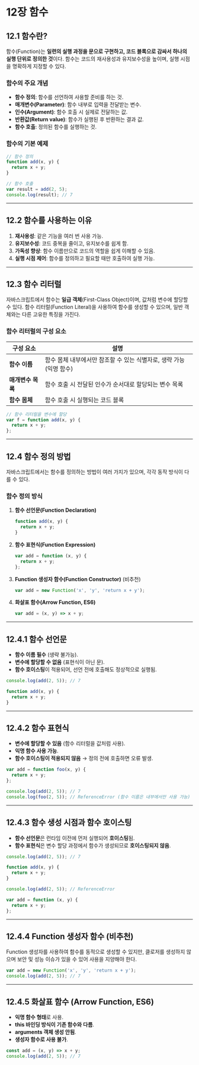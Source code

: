 # 12장 함수

## 12.1 함수란?

함수(Function)는 **일련의 실행 과정을 문으로 구현하고, 코드 블록으로 감싸서 하나의 실행 단위로 정의한 것**이다. 함수는 코드의 재사용성과 유지보수성을 높이며, 실행 시점을 명확하게 지정할 수 있다.

### 함수의 주요 개념
- **함수 정의**: 함수를 선언하여 사용할 준비를 하는 것.
- **매개변수(Parameter)**: 함수 내부로 입력을 전달받는 변수.
- **인수(Argument)**: 함수 호출 시 실제로 전달하는 값.
- **반환값(Return value)**: 함수가 실행된 후 반환하는 결과 값.
- **함수 호출**: 정의된 함수를 실행하는 것.

### 함수의 기본 예제
```js
// 함수 정의
function add(x, y) {
  return x + y;
}

// 함수 호출
var result = add(2, 5);
console.log(result); // 7
```

---

## 12.2 함수를 사용하는 이유

1. **재사용성**: 같은 기능을 여러 번 사용 가능.
2. **유지보수성**: 코드 중복을 줄이고, 유지보수를 쉽게 함.
3. **가독성 향상**: 함수 이름만으로 코드의 역할을 쉽게 이해할 수 있음.
4. **실행 시점 제어**: 함수를 정의하고 필요할 때만 호출하여 실행 가능.

---

## 12.3 함수 리터럴

자바스크립트에서 함수는 **일급 객체**(First-Class Object)이며, 값처럼 변수에 할당할 수 있다.
함수 리터럴(Function Literal)을 사용하여 함수를 생성할 수 있으며, 일반 객체와는 다른 고유한 특징을 가진다.

### 함수 리터럴의 구성 요소
|구성 요소|설명|
|--|--|
|**함수 이름**|함수 몸체 내부에서만 참조할 수 있는 식별자로, 생략 가능 (익명 함수)|
|**매개변수 목록**|함수 호출 시 전달된 인수가 순서대로 할당되는 변수 목록|
|**함수 몸체**|함수 호출 시 실행되는 코드 블록|

```js
// 함수 리터럴을 변수에 할당
var f = function add(x, y) {
  return x + y;
};
```

---

## 12.4 함수 정의 방법

자바스크립트에서는 함수를 정의하는 방법이 여러 가지가 있으며, 각각 동작 방식이 다를 수 있다.

### 함수 정의 방식
1. **함수 선언문(Function Declaration)**
   ```js
   function add(x, y) {
     return x + y;
   }
   ```
2. **함수 표현식(Function Expression)**
   ```js
   var add = function (x, y) {
     return x + y;
   };
   ```
3. **Function 생성자 함수(Function Constructor)** (비추천)
   ```js
   var add = new Function('x', 'y', 'return x + y');
   ```
4. **화살표 함수(Arrow Function, ES6)**
   ```js
   var add = (x, y) => x + y;
   ```

---

## 12.4.1 함수 선언문

- **함수 이름 필수** (생략 불가능).
- **변수에 할당할 수 없음** (표현식이 아닌 문).
- **함수 호이스팅**이 적용되어, 선언 전에 호출해도 정상적으로 실행됨.

```js
console.log(add(2, 5)); // 7

function add(x, y) {
  return x + y;
}
```

---

## 12.4.2 함수 표현식

- **변수에 할당할 수 있음** (함수 리터럴을 값처럼 사용).
- **익명 함수 사용 가능**.
- **함수 호이스팅이 적용되지 않음** → 정의 전에 호출하면 오류 발생.

```js
var add = function foo(x, y) {
  return x + y;
};

console.log(add(2, 5)); // 7
console.log(foo(2, 5)); // ReferenceError (함수 이름은 내부에서만 사용 가능)
```

---

## 12.4.3 함수 생성 시점과 함수 호이스팅

- **함수 선언문**은 런타임 이전에 먼저 실행되어 **호이스팅**됨.
- **함수 표현식**은 변수 할당 과정에서 함수가 생성되므로 **호이스팅되지 않음**.

```js
console.log(add(2, 5)); // 7

function add(x, y) {
  return x + y;
}
```

```js
console.log(add(2, 5)); // ReferenceError

var add = function (x, y) {
  return x + y;
};
```

---

## 12.4.4 Function 생성자 함수 (비추천)

Function 생성자를 사용하여 함수를 동적으로 생성할 수 있지만, 클로저를 생성하지 않으며 보안 및 성능 이슈가 있을 수 있어 사용을 지양해야 한다.

```js
var add = new Function('x', 'y', 'return x + y');
console.log(add(2, 5)); // 7
```

---

## 12.4.5 화살표 함수 (Arrow Function, ES6)

- **익명 함수 형태**로 사용.
- **this 바인딩 방식이 기존 함수와 다름**.
- **arguments 객체 생성 안됨**.
- **생성자 함수로 사용 불가**.

```js
const add = (x, y) => x + y;
console.log(add(2, 5)); // 7
```
